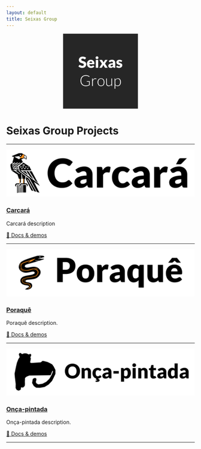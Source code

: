 ```yaml
---
layout: default
title: Seixas Group
---
```


<div style="text-align:center;">
  <img src="/assets/seixasgroup_logo.png" alt="Seixas Group Logo" style="max-width:200px;" />
</div>

# Seixas Group Projects

<div class="projects-grid">

  <hr class="project-separator" />

  <div class="project-card">
    <a href="https://github.com/seixasgroup/carcara">
      <img src="/assets/carcara_logo.png" alt="Carcará logo" class="project-logo"/>
      <h3>Carcará</h3>
    </a>
    <p>Carcará description</p>
    <p><a href="https://seixasgroup.github.io/carcara/">📖 Docs & demos</a></p>
  </div>

   <hr class="project-separator" />

  <div class="project-card">
    <a href="https://github.com/seixasgroup/poraque">
      <img src="/assets/poraque_logo.png" alt="Poraquê logo" class="project-logo"/>
      <h3>Poraquê</h3>
    </a>
    <p>Poraquê description.</p>
    <p><a href="https://seixasgroup.github.io/poraque/">📖 Docs & demos</a></p>
  </div>

   <hr class="project-separator" />

  <div class="project-card">
    <a href="https://github.com/seixasgroup/oncapintada">
      <img src="/assets/oncapintada_logo.png" alt="Onça-pintada logo" class="project-logo"/>
      <h3>Onça-pintada</h3>
    </a>
    <p>Onça-pintada description.</p>
    <p><a href="https://seixasgroup.github.io/oncapintada/">📖 Docs & demos</a></p>
  </div>

   <hr class="project-separator" />

</div>

